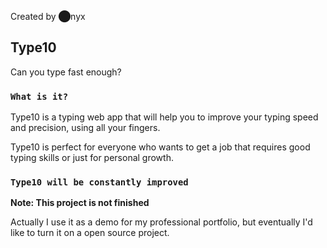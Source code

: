 Created by ⬤nyx

## Type10

Can you type fast enough?

### `What is it?`

Type10 is a typing web app that will help you to improve
your typing speed and precision, using all your fingers.<br/>   

Type10 is perfect for everyone who wants to get a job that 
requires good typing skills or just for personal growth.

### `Type10 will be constantly improved`

**Note: This project is not finished**

Actually I use it as a demo for my professional portfolio, but 
eventually I'd like to turn it on a open source project. 






